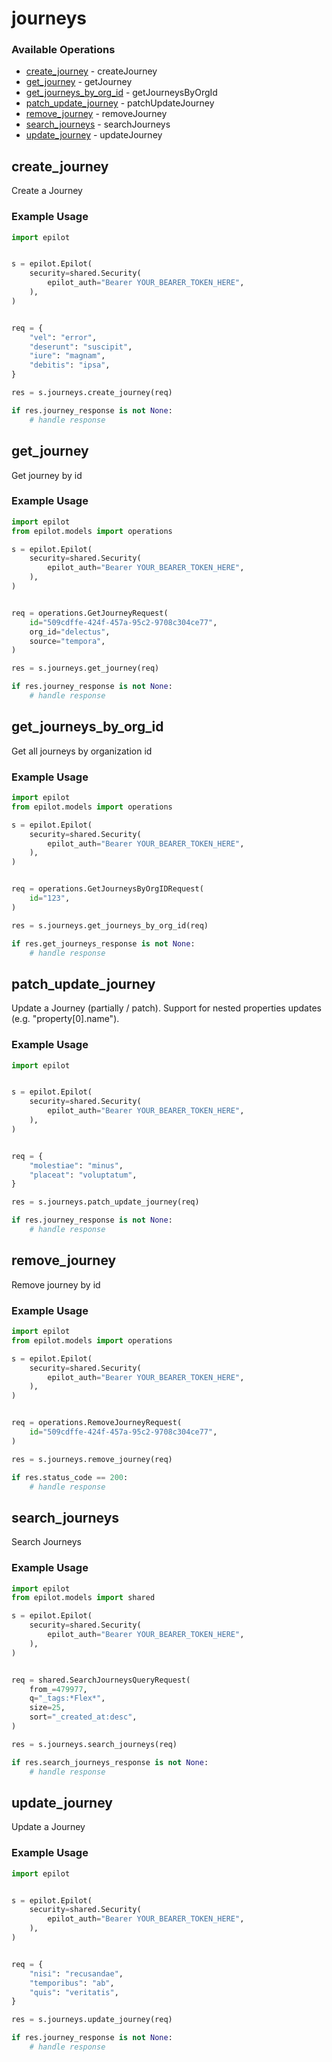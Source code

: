 # journeys

### Available Operations

* [create_journey](#create_journey) - createJourney
* [get_journey](#get_journey) - getJourney
* [get_journeys_by_org_id](#get_journeys_by_org_id) - getJourneysByOrgId
* [patch_update_journey](#patch_update_journey) - patchUpdateJourney
* [remove_journey](#remove_journey) - removeJourney
* [search_journeys](#search_journeys) - searchJourneys
* [update_journey](#update_journey) - updateJourney

## create_journey

Create a Journey

### Example Usage

```python
import epilot


s = epilot.Epilot(
    security=shared.Security(
        epilot_auth="Bearer YOUR_BEARER_TOKEN_HERE",
    ),
)


req = {
    "vel": "error",
    "deserunt": "suscipit",
    "iure": "magnam",
    "debitis": "ipsa",
}

res = s.journeys.create_journey(req)

if res.journey_response is not None:
    # handle response
```

## get_journey

Get journey by id

### Example Usage

```python
import epilot
from epilot.models import operations

s = epilot.Epilot(
    security=shared.Security(
        epilot_auth="Bearer YOUR_BEARER_TOKEN_HERE",
    ),
)


req = operations.GetJourneyRequest(
    id="509cdffe-424f-457a-95c2-9708c304ce77",
    org_id="delectus",
    source="tempora",
)

res = s.journeys.get_journey(req)

if res.journey_response is not None:
    # handle response
```

## get_journeys_by_org_id

Get all journeys by organization id

### Example Usage

```python
import epilot
from epilot.models import operations

s = epilot.Epilot(
    security=shared.Security(
        epilot_auth="Bearer YOUR_BEARER_TOKEN_HERE",
    ),
)


req = operations.GetJourneysByOrgIDRequest(
    id="123",
)

res = s.journeys.get_journeys_by_org_id(req)

if res.get_journeys_response is not None:
    # handle response
```

## patch_update_journey

Update a Journey (partially / patch). Support for nested properties updates (e.g. "property[0].name").

### Example Usage

```python
import epilot


s = epilot.Epilot(
    security=shared.Security(
        epilot_auth="Bearer YOUR_BEARER_TOKEN_HERE",
    ),
)


req = {
    "molestiae": "minus",
    "placeat": "voluptatum",
}

res = s.journeys.patch_update_journey(req)

if res.journey_response is not None:
    # handle response
```

## remove_journey

Remove journey by id

### Example Usage

```python
import epilot
from epilot.models import operations

s = epilot.Epilot(
    security=shared.Security(
        epilot_auth="Bearer YOUR_BEARER_TOKEN_HERE",
    ),
)


req = operations.RemoveJourneyRequest(
    id="509cdffe-424f-457a-95c2-9708c304ce77",
)

res = s.journeys.remove_journey(req)

if res.status_code == 200:
    # handle response
```

## search_journeys

Search Journeys

### Example Usage

```python
import epilot
from epilot.models import shared

s = epilot.Epilot(
    security=shared.Security(
        epilot_auth="Bearer YOUR_BEARER_TOKEN_HERE",
    ),
)


req = shared.SearchJourneysQueryRequest(
    from_=479977,
    q="_tags:*Flex*",
    size=25,
    sort="_created_at:desc",
)

res = s.journeys.search_journeys(req)

if res.search_journeys_response is not None:
    # handle response
```

## update_journey

Update a Journey

### Example Usage

```python
import epilot


s = epilot.Epilot(
    security=shared.Security(
        epilot_auth="Bearer YOUR_BEARER_TOKEN_HERE",
    ),
)


req = {
    "nisi": "recusandae",
    "temporibus": "ab",
    "quis": "veritatis",
}

res = s.journeys.update_journey(req)

if res.journey_response is not None:
    # handle response
```
